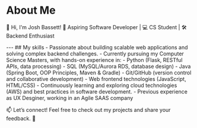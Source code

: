 # About Me

<p>👋 Hi, I'm Josh Bassett!
🌱 Aspiring Software Developer | 💻 CS Student | 🛠️ Backend Enthusiast
</p>
---
## My skills
- Passionate about building scalable web applications and solving complex backend challenges.
- Currently pursuing my Computer Science Masters, with hands-on experience in:
    - Python (Flask, RESTful APIs, data processing)
    - SQL (MySQL/Aurora RDS, database design)
    - Java (Spring Boot, OOP Principles, Maven & Gradle)
    - Git/GitHub (version control and collaborative development)
    - Web frontend technologies (JavaScript, HTML/CSS)
- Continuously learning and exploring cloud technologies (AWS) and best practices in software development.
- Previous experience as UX Desginer, working in an Agile SAAS company

📫 Let’s connect! Feel free to check out my projects and share your feedback. 🚀
